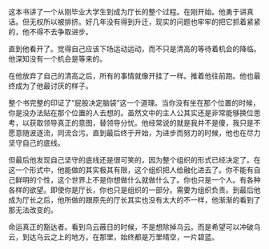 这本书讲了一个从刚毕业大学生到成为厅长的整个过程。在刚开始。他勇于讲真话。但无权所以被排挤。好几年没有得到升迁，现实的问题也牢牢的把它抓着紧紧的，他不得不去争取进步。

直到他看开了。觉得自己应该下场运动运动，而不只是清高的等待着机会的降临。他深知没有一个机会是等来的。

在他放弃了自己的清高之后，所有的事情就像开挂了一样。推着他往前跑。他也最终成为了他最讨厌的样子。

整个书完整的印证了“屁股决定脑袋”这一个道理。当你没有坐在那个位置的时候，你是没办法贴在那个位置的人去想的。虽然文中的主人公其实还是非常能够换位思考，以获取领导真正的意图，替领导分忧。他经常说的就是我并不是傻，我只是不愿意随波逐流，同流合污。直到最后终于开始，为进步而努力的时候，他也在尽力坚守自己的底线。

但最后他发现自己坚守的底线还是很可笑的，因为整个组织的形式已经决定了。在这一个形式中，他能做的其实极其有限，这个组织把人给融化进去了。你不能有自己鲜明的个性，这个世界上不是你想做什么就做什么了。你也只是一个人。有各种各样的欲望。即使你是厅长，你也只是组织的一部分。需要为组织负责。到最后他成为厅长之后，他所做的跟原先的厅长其实也没有太大的不一样，他渐渐的看到了那无法改变的。

命运真正的豁达者。看到乌云蔽日的时候，不是想除掉乌云。而是希望可以冲破乌云，到达乌云之上的地方。在那里，始终都是万里晴空，一片碧蓝。